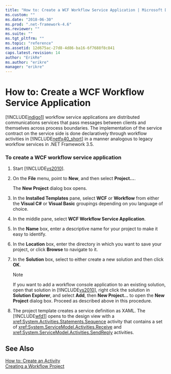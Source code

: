 ```yaml
---
title: "How to: Create a WCF Workflow Service Application | Microsoft Docs"
ms.custom: ""
ms.date: "2018-06-30"
ms.prod: ".net-framework-4.6"
ms.reviewer: ""
ms.suite: ""
ms.tgt_pltfrm: ""
ms.topic: "reference"
ms.assetid: 12d675ac-27d8-4d86-ba16-6f7688f8c841
caps.latest.revision: 14
author: "ErikRe"
ms.author: "erikre"
manager: "erikre"
---
```

# How to: Create a WCF Workflow Service Application
[!INCLUDE[indigo1](../includes/indigo1-md.md)] workflow service applications are distributed communications services that pass messages between clients and themselves across process boundaries. The implementation of the service contract on the service side is done declaratively through workflow activities in [!INCLUDE[netfx40_short](../includes/netfx40-short-md.md)] in a manner analogous to legacy workflow services in .NET Framework 3.5.  
  
### To create a WCF workflow service application  
  
1.  Start [!INCLUDE[vs2010](../includes/vs2010-md.md)].  
  
2.  On the **File** menu, point to **New**, and then select **Project…**.  
  
     The **New Project** dialog box opens.  
  
3.  In the **Installed Templates** pane, select **WCF** or **Workflow** from either the **Visual C#** or **Visual Basic** groupings depending on you language of choice.  
  
4.  In the middle pane, select **WCF Workflow Service Application**.  
  
5.  In the **Name** box, enter a descriptive name for your project to make it easy to identify.  
  
6.  In the **Location** box, enter the directory in which you want to save your project, or click **Browse** to navigate to it.  
  
7.  In the **Solution** box, select to either create a new solution and then click **OK**.  
  
    > [!NOTE]
    >  If you want to add a workflow console application to an existing solution, open that solution in [!INCLUDE[vs2010](../includes/vs2010-md.md)], right click the solution in **Solution Explorer**, and select **Add**, then **New Project…** to open the **New Project** dialog box. Proceed as described above in this procedure.  
  
8.  The project template creates a service definition as XAML. The [!INCLUDE[wfd1](../includes/wfd1-md.md)] opens to the design view with a <xref:System.Activities.Statements.Sequence> activity that contains a set of <xref:System.ServiceModel.Activities.Receive> and <xref:System.ServiceModel.Activities.SendReply> activities.  
  
## See Also  
 [How to: Create an Activity](http://msdn.microsoft.com/library/c09b1e99-21b5-4d96-9c04-ec31db3f4436)   
 [Creating a Workflow Project](../workflow-designer/creating-a-workflow-project.md)